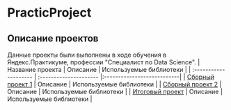 # PracticProject
## Описание проектов
Данные проекты были выполнены в ходе обучения в Яндекс.Практикуме, профессии "Специалист по Data Science".
| Название проекта | Описание | Используемые библиотеки |
| :-------------------- | :--------------------- |:---------------------------|
| [Сборный проект 1](https://github.com/AnastasiyaSenkova/PracticProject/blob/77fd321a0d23a92dcd9c535e601c454057180d46/%D0%A1%D0%B1%D0%BE%D1%80%D0%BD%D1%8B%D0%B9%20%D0%BF%D1%80%D0%BE%D0%B5%D0%BA%D1%82%202/%D0%A1%D0%B1%D0%BE%D1%80%D0%BD%D1%8B%D0%B9%20%D0%BF%D1%80%D0%BE%D0%B5%D0%BA%D1%82%202.ipynb) | Описание | Используемые библиотеки |
| [Сборный проект 2]() | Описание | Используемые библиотеки |
| [Итоговый проект]() | Описание | Используемые библиотеки |
